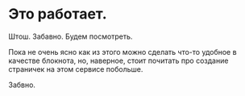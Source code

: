 # Это работает.
Штош. Забавно. Будем посмотреть.

Пока не очень ясно как из этого можно сделать что-то удобное в качестве блокнота, но, наверное, стоит почитать про создание страничек на этом сервисе побольше.

Забвно.

